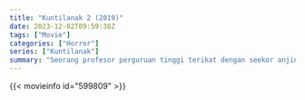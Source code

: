 ```yaml
---
title: "Kuntilanak 2 (2019)"
date: 2023-12-02T09:59:38Z
tags: ["Movie"]
categories: ["Horror"]
series: ["Kuntilanak"]
summary: "Seorang profesor perguruan tinggi terikat dengan seekor anjing terlantar yang dia bawa ke rumahnya."
---
```


<mux-player stream-type="on-demand"
src="https://kp3d-my.sharepoint.com/personal/ryoo_kp3d_onmicrosoft_com/_layouts/15/download.aspx?share=EfdsabquHvtCjcxZ7L4FgJQBa_9U9mFx1U8aoVOYuxw3zg" prefer-playback="mse" controls>

</mux-player>


{{< movieinfo id="599809" >}}

<script src="https://cdn.jsdelivr.net/npm/@mux/mux-player"></script>

 <script type="application/ld+json ">
{
"@context": "https://schema.org/",
"@type": "VideoObject",
"name": "Kuntilanak 2 (2019)",
"contentUrl": "https://stream.mux.com/THzGejp4WOr6ZkhKYMWixo45s00iqf00iCYeQZMv9kCIw.m3u8",
"thumbnailUrl": "https://www.themoviedb.org/t/p/original/t4mmfJHLdJf0NvFjugbStg3WIXu.jpg?width=314&fit_mode=preserve&time=25",
"uploadDate": "2023-12-02T09:59:38Z",
}

</script>